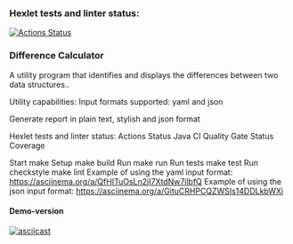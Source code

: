 ### Hexlet tests and linter status:
[![Actions Status](https://github.com/mihalewa-ev/java-project-71/actions/workflows/hexlet-check.yml/badge.svg)](https://github.com/mihalewa-ev/java-project-71/actions)

### Difference Calculator
A utility program that identifies and displays the differences between two data structures..

Utility capabilities:
Input formats supported: yaml and json

Generate report in plain text, stylish and json format

Hexlet tests and linter status:
Actions Status Java CI Quality Gate Status Coverage

Start
make
Setup
make build
Run
make run
Run tests
make test
Run checkstyle
make lint
Example of using the yaml input format:
https://asciinema.org/a/QfHITuOsLn2jI7XtdNw7ilbfQ
Example of using the json input format:
https://asciinema.org/a/GituCRHPCQZWSIs14DDLkbWXi


#### Demo-version
[![asciicast](https://asciinema.org/a/Bdjcj6fTgTnoBSgVPRSMrSZwA.svg)](https://asciinema.org/a/Bdjcj6fTgTnoBSgVPRSMrSZwA)
